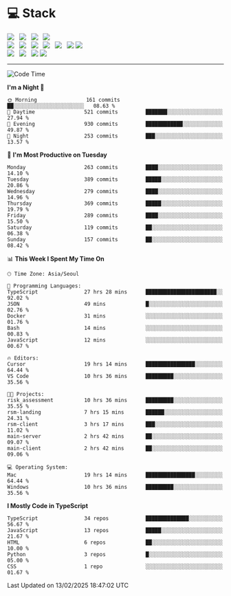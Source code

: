 <h1>💻 Stack</h1>
<div>
 <!-- badge : https://shields.io/ -->
 <!-- icon : https://simpleicons.org/?q=Get -->
 <img src="https://img.shields.io/badge/HTML5-e74c3c?style=flat-square&logo=HTML5&logoColor=white"/> &nbsp 
 <img src="https://img.shields.io/badge/CSS3-0A84FF?style=flat-square&logo=CSS3&logoColor=white"/> &nbsp 
 <img src="https://img.shields.io/badge/JavaScript-FFCD11?style=flat-square&logo=JavaScript&logoColor=white"/> &nbsp 
 <img src="https://img.shields.io/badge/TypeScript-3075C0?style=flat-square&logo=TypeScript&logoColor=white"/>
 <br/>
 <img src="https://img.shields.io/badge/Next-000000?style=flat-square&logo=nextdotjs&logoColor=white"/> &nbsp 
 <img src="https://img.shields.io/badge/React-00BCF6?style=flat-square&logo=React&logoColor=white"/> &nbsp 
 <img src="https://img.shields.io/badge/Redux-764ABC?style=flat-square&logo=Redux&logoColor=white"/> &nbsp
 <img src="https://img.shields.io/badge/Recoil-3578E5?style=flat-square&logo=recoil&logoColor=white"/> &nbsp
 <img src="https://img.shields.io/badge/React-Query-FF4154?style=flat-square&logo=reactquery&logoColor=white"/> &nbsp 
 <img src="https://img.shields.io/badge/styled%2Dcomponents-DB7093?style=flat-square&logo=styled%2Dcomponents&logoColor=white"/>
 <img src="https://img.shields.io/badge/CSS Modules-000000?style=flat-square&logo=CSS Modules&logoColor=white"/> &nbsp 
 <br/>
 <img src="https://img.shields.io/badge/Node-339933?style=flat-square&logo=Node.js&logoColor=white"/> &nbsp 
 <img src="https://img.shields.io/badge/Express-000000?style=flat-square&logo=Express&logoColor=white"/> &nbsp 
 <img src="https://img.shields.io/badge/MongoDB-47A248?style=flat-square&logo=MongoDB&logoColor=white"/>
 <img src="https://img.shields.io/badge/MariaDB-003545?style=flat-square&logo=mariadb&logoColor=white"/>
</div>

<hr>

<!--START_SECTION:waka-->
![Code Time](http://img.shields.io/badge/Code%20Time-2%2C066%20hrs%2051%20mins-blue)

**I'm a Night 🦉** 

```text
🌞 Morning                161 commits         ██░░░░░░░░░░░░░░░░░░░░░░░   08.63 % 
🌆 Daytime                521 commits         ███████░░░░░░░░░░░░░░░░░░   27.94 % 
🌃 Evening                930 commits         ████████████░░░░░░░░░░░░░   49.87 % 
🌙 Night                  253 commits         ███░░░░░░░░░░░░░░░░░░░░░░   13.57 % 
```
📅 **I'm Most Productive on Tuesday** 

```text
Monday                   263 commits         ████░░░░░░░░░░░░░░░░░░░░░   14.10 % 
Tuesday                  389 commits         █████░░░░░░░░░░░░░░░░░░░░   20.86 % 
Wednesday                279 commits         ████░░░░░░░░░░░░░░░░░░░░░   14.96 % 
Thursday                 369 commits         █████░░░░░░░░░░░░░░░░░░░░   19.79 % 
Friday                   289 commits         ████░░░░░░░░░░░░░░░░░░░░░   15.50 % 
Saturday                 119 commits         ██░░░░░░░░░░░░░░░░░░░░░░░   06.38 % 
Sunday                   157 commits         ██░░░░░░░░░░░░░░░░░░░░░░░   08.42 % 
```


📊 **This Week I Spent My Time On** 

```text
🕑︎ Time Zone: Asia/Seoul

💬 Programming Languages: 
TypeScript               27 hrs 28 mins      ███████████████████████░░   92.02 % 
JSON                     49 mins             █░░░░░░░░░░░░░░░░░░░░░░░░   02.76 % 
Docker                   31 mins             ░░░░░░░░░░░░░░░░░░░░░░░░░   01.76 % 
Bash                     14 mins             ░░░░░░░░░░░░░░░░░░░░░░░░░   00.83 % 
JavaScript               12 mins             ░░░░░░░░░░░░░░░░░░░░░░░░░   00.67 % 

🔥 Editors: 
Cursor                   19 hrs 14 mins      ████████████████░░░░░░░░░   64.44 % 
VS Code                  10 hrs 36 mins      █████████░░░░░░░░░░░░░░░░   35.56 % 

🐱‍💻 Projects: 
risk_assessment          10 hrs 36 mins      █████████░░░░░░░░░░░░░░░░   35.55 % 
rsm-landing              7 hrs 15 mins       ██████░░░░░░░░░░░░░░░░░░░   24.31 % 
rsm-client               3 hrs 17 mins       ███░░░░░░░░░░░░░░░░░░░░░░   11.02 % 
main-server              2 hrs 42 mins       ██░░░░░░░░░░░░░░░░░░░░░░░   09.07 % 
main-client              2 hrs 42 mins       ██░░░░░░░░░░░░░░░░░░░░░░░   09.06 % 

💻 Operating System: 
Mac                      19 hrs 14 mins      ████████████████░░░░░░░░░   64.44 % 
Windows                  10 hrs 36 mins      █████████░░░░░░░░░░░░░░░░   35.56 % 
```

**I Mostly Code in TypeScript** 

```text
TypeScript               34 repos            ██████████████░░░░░░░░░░░   56.67 % 
JavaScript               13 repos            █████░░░░░░░░░░░░░░░░░░░░   21.67 % 
HTML                     6 repos             ██░░░░░░░░░░░░░░░░░░░░░░░   10.00 % 
Python                   3 repos             █░░░░░░░░░░░░░░░░░░░░░░░░   05.00 % 
CSS                      1 repo              ░░░░░░░░░░░░░░░░░░░░░░░░░   01.67 % 
```




 Last Updated on 13/02/2025 18:47:02 UTC
<!--END_SECTION:waka-->
